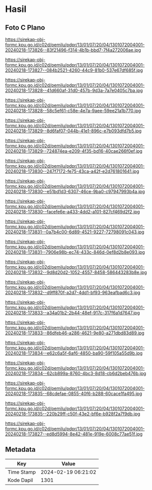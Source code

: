 # Hasil

## Foto C Plano

https://sirekap-obj-formc.kpu.go.id/c02d/pemilu/pdpr/13/01/07/20/04/1301072004001-20240218-173826--83f21496-f314-4b1b-bbd7-7f4a272006ae.jpg

https://sirekap-obj-formc.kpu.go.id/c02d/pemilu/pdpr/13/01/07/20/04/1301072004001-20240218-173827--084b2521-4260-44c9-81b0-537e67df685f.jpg

https://sirekap-obj-formc.kpu.go.id/c02d/pemilu/pdpr/13/01/07/20/04/1301072004001-20240218-173828--41d660af-31d0-457b-9d3a-7a7e0405c7ba.jpg

https://sirekap-obj-formc.kpu.go.id/c02d/pemilu/pdpr/13/01/07/20/04/1301072004001-20240218-173828--58c5ef61-c58e-4e7a-9aee-59ee21a1b770.jpg

https://sirekap-obj-formc.kpu.go.id/c02d/pemilu/pdpr/13/01/07/20/04/1301072004001-20240218-173829--8d6faf07-044b-41e1-896c-e7b093dfd7b5.jpg

https://sirekap-obj-formc.kpu.go.id/c02d/pemilu/pdpr/13/01/07/20/04/1301072004001-20240218-173829--724874ea-e209-4f35-bd16-40cae266f0ef.jpg

https://sirekap-obj-formc.kpu.go.id/c02d/pemilu/pdpr/13/01/07/20/04/1301072004001-20240218-173830--247f7172-fe75-43ca-a42f-e2d761801641.jpg

https://sirekap-obj-formc.kpu.go.id/c02d/pemilu/pdpr/13/01/07/20/04/1301072004001-20240218-173830--e51bd1d3-6307-46ce-9ba0-c97947993b4a.jpg

https://sirekap-obj-formc.kpu.go.id/c02d/pemilu/pdpr/13/01/07/20/04/1301072004001-20240218-173830--facefe6e-a433-4dd2-a101-827cf469d2f2.jpg

https://sirekap-obj-formc.kpu.go.id/c02d/pemilu/pdpr/13/01/07/20/04/1301072004001-20240218-173831--0a7b4c00-6d89-4521-9227-72798091c043.jpg

https://sirekap-obj-formc.kpu.go.id/c02d/pemilu/pdpr/13/01/07/20/04/1301072004001-20240218-173831--7906e98b-ec74-433c-846d-0ef8d2b8e093.jpg

https://sirekap-obj-formc.kpu.go.id/c02d/pemilu/pdpr/13/01/07/20/04/1301072004001-20240218-173832--9d8d20d2-1052-4557-8458-586443283b8e.jpg

https://sirekap-obj-formc.kpu.go.id/c02d/pemilu/pdpr/13/01/07/20/04/1301072004001-20240218-173832--d9ff870f-a2d7-4dd1-bf93-963eafbad6c3.jpg

https://sirekap-obj-formc.kpu.go.id/c02d/pemilu/pdpr/13/01/07/20/04/1301072004001-20240218-173833--a34a01b2-2b44-48ef-917c-317f6a1d7647.jpg

https://sirekap-obj-formc.kpu.go.id/c02d/pemilu/pdpr/13/01/07/20/04/1301072004001-20240218-173833--86dfeb46-a286-4621-9e80-a271dbd83d89.jpg

https://sirekap-obj-formc.kpu.go.id/c02d/pemilu/pdpr/13/01/07/20/04/1301072004001-20240218-173834--e62c6a5f-6af6-4850-ba90-59f105a55d9b.jpg

https://sirekap-obj-formc.kpu.go.id/c02d/pemilu/pdpr/13/01/07/20/04/1301072004001-20240218-173834--62cb899a-8760-4bc3-8d18-cb6d2beb476b.jpg

https://sirekap-obj-formc.kpu.go.id/c02d/pemilu/pdpr/13/01/07/20/04/1301072004001-20240218-173835--68cdefae-0855-40f6-b288-60cace1fa495.jpg

https://sirekap-obj-formc.kpu.go.id/c02d/pemilu/pdpr/13/01/07/20/04/1301072004001-20240218-173835--220b29ff-c50f-43e2-bf6e-b928f2a7f9db.jpg

https://sirekap-obj-formc.kpu.go.id/c02d/pemilu/pdpr/13/01/07/20/04/1301072004001-20240218-173827--ed8d5994-8e42-481e-919e-6008c77ae51f.jpg


## Metadata

| Key        | Value               |
| ---------- | ------------------- |
| Time Stamp | 2024-02-19 06:21:02 |
| Kode Dapil | 1301                |



